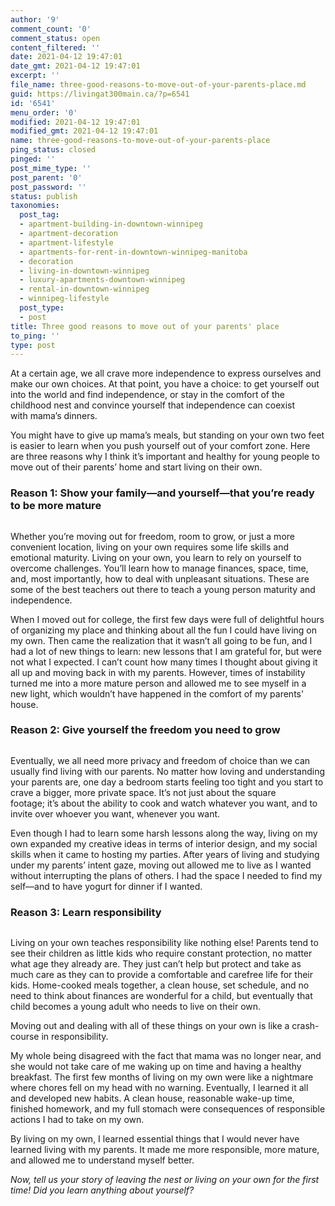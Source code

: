 ```yaml
---
author: '9'
comment_count: '0'
comment_status: open
content_filtered: ''
date: 2021-04-12 19:47:01
date_gmt: 2021-04-12 19:47:01
excerpt: ''
file_name: three-good-reasons-to-move-out-of-your-parents-place.md
guid: https://livingat300main.ca/?p=6541
id: '6541'
menu_order: '0'
modified: 2021-04-12 19:47:01
modified_gmt: 2021-04-12 19:47:01
name: three-good-reasons-to-move-out-of-your-parents-place
ping_status: closed
pinged: ''
post_mime_type: ''
post_parent: '0'
post_password: ''
status: publish
taxonomies:
  post_tag:
  - apartment-building-in-downtown-winnipeg
  - apartment-decoration
  - apartment-lifestyle
  - apartments-for-rent-in-downtown-winnipeg-manitoba
  - decoration
  - living-in-downtown-winnipeg
  - luxury-apartments-downtown-winnipeg
  - rental-in-downtown-winnipeg
  - winnipeg-lifestyle
  post_type:
  - post
title: Three good reasons to move out of your parents' place
to_ping: ''
type: post
---
```

<!-- wp:paragraph -->
<p>At a certain age, we all crave more independence to express&nbsp;ourselves&nbsp;and make our own choices.&nbsp;At that point, you have a choice:&nbsp;to get&nbsp;yourself&nbsp;out into the world and find&nbsp;independence,&nbsp;or stay in the comfort of&nbsp;the childhood nest and&nbsp;convince yourself that independence can coexist with&nbsp;mama’s dinners.&nbsp;&nbsp;</p>
<!-- /wp:paragraph -->

<!-- wp:paragraph -->
<p>You might have to give up mama’s meals, but standing on your own two feet is easier to learn when you push yourself out of your comfort zone. Here are three reasons why I think it’s important and healthy for young people to move out of their parents’ home and start living on their own.&nbsp;&nbsp;</p>
<!-- /wp:paragraph -->

<!-- wp:heading {"level":3} -->
<h3><strong>Reason 1:&nbsp;</strong><strong>Show your family—and yourself—that you’re ready to be more mature&nbsp;</strong>&nbsp;</h3>
<!-- /wp:heading -->

<!-- wp:image {"id":6542,"sizeSlug":"large","linkDestination":"none"} -->
<figure class="wp-block-image size-large"><img src="https://livingat300main.ca/wp-content/uploads/2021/04/300main-chores-1024x683.jpg" alt="" class="wp-image-6542"/></figure>
<!-- /wp:image -->

<!-- wp:paragraph -->
<p>Whether you’re moving out for freedom, room to grow, or just a more convenient location, living on your own requires some life skills and emotional maturity. Living on your own, you learn to rely on yourself to overcome challenges. You’ll learn how&nbsp;to manage finances, space, time, and, most importantly, how to deal with unpleasant situations.&nbsp;These are some of the&nbsp;best teachers out there to teach&nbsp;a young person maturity and independence.&nbsp;&nbsp;</p>
<!-- /wp:paragraph -->

<!-- wp:paragraph -->
<p>When I moved out for college, the first few days were full of delightful hours of organizing my place and thinking about all the fun I could have living on my own. Then came the realization that it wasn’t all going to be fun, and I had a lot of new things to learn: new lessons&nbsp;that&nbsp;I am grateful for, but&nbsp;were not what I expected.&nbsp;I can’t count how many times I thought about giving it all up and moving back in with my parents.&nbsp;However, times of&nbsp;instability turned&nbsp;me into a&nbsp;more&nbsp;mature person and allowed me&nbsp;to see myself in a new light, which wouldn’t have happened in&nbsp;the comfort of my parents' house.&nbsp;&nbsp;&nbsp;</p>
<!-- /wp:paragraph -->

<!-- wp:heading {"level":3} -->
<h3><strong>Reason 2:&nbsp;</strong><strong>Give yourself the freedom you need to grow&nbsp;</strong>&nbsp;</h3>
<!-- /wp:heading -->

<!-- wp:image {"id":6543,"sizeSlug":"large","linkDestination":"none"} -->
<figure class="wp-block-image size-large"><img src="https://livingat300main.ca/wp-content/uploads/2021/04/300main-freedom-1024x707.jpg" alt="" class="wp-image-6543"/></figure>
<!-- /wp:image -->

<!-- wp:paragraph -->
<p>Eventually, we all need more&nbsp;privacy&nbsp;and freedom of choice than we can usually find living with our parents.&nbsp;No matter how loving&nbsp;and understanding your&nbsp;parents are,&nbsp;one day&nbsp;a bedroom starts feeling too tight&nbsp;and you start to crave a bigger, more private space.&nbsp;It’s&nbsp;not&nbsp;just&nbsp;about the square footage;&nbsp;it’s&nbsp;about the ability to&nbsp;cook&nbsp;and watch&nbsp;whatever&nbsp;you want,&nbsp;and to invite&nbsp;over&nbsp;whoever&nbsp;you want, whenever you want.&nbsp;&nbsp;</p>
<!-- /wp:paragraph -->

<!-- wp:paragraph -->
<p>Even though I had to learn some harsh lessons along the way,&nbsp;living on my own expanded my creative ideas in terms of interior design, and my social skills when it came to hosting my parties. After years of living and studying under my parents’&nbsp;intent&nbsp;gaze, moving out allowed me to live as I wanted without interrupting the plans of others.&nbsp;I had the space I needed to find my self—and to have yogurt for dinner if I wanted.&nbsp;&nbsp;</p>
<!-- /wp:paragraph -->

<!-- wp:heading {"level":3} -->
<h3><strong>Reason 3:&nbsp;</strong><strong>Learn responsibility&nbsp;</strong>&nbsp;&nbsp;</h3>
<!-- /wp:heading -->

<!-- wp:image {"id":6544,"sizeSlug":"large","linkDestination":"none"} -->
<figure class="wp-block-image size-large"><img src="https://livingat300main.ca/wp-content/uploads/2021/04/300main-responsibility-1024x683.jpg" alt="" class="wp-image-6544"/></figure>
<!-- /wp:image -->

<!-- wp:paragraph -->
<p>Living on your own teaches responsibility like nothing else!&nbsp;Parents tend to see&nbsp;their children as little kids&nbsp;who require constant protection,&nbsp;no matter what age they already are. They just can’t help but&nbsp;protect and take as much care as they can to provide a comfortable and carefree&nbsp;life for their kids.&nbsp;Home-cooked meals together,&nbsp;a&nbsp;clean house, set schedule,&nbsp;and no need to think about&nbsp;finances&nbsp;are wonderful for a child, but eventually that child becomes a young adult who needs to live on their own.&nbsp;&nbsp;</p>
<!-- /wp:paragraph -->

<!-- wp:paragraph -->
<p>Moving out and dealing with all of these things on your own is like a crash-course in responsibility.&nbsp;&nbsp;</p>
<!-- /wp:paragraph -->

<!-- wp:paragraph -->
<p>My whole&nbsp;being&nbsp;disagreed with the fact that mama was&nbsp;no longer near, and she would not take care of me waking up on time and having a healthy breakfast. The first few months&nbsp;of living on my own&nbsp;were like&nbsp;a nightmare where chores fell on my head with no warning.&nbsp;Eventually, I learned it all and developed new habits. A&nbsp;clean house,&nbsp;reasonable wake-up time, finished homework, and my full stomach were consequences of responsible actions I had to take on my own.&nbsp;&nbsp;</p>
<!-- /wp:paragraph -->

<!-- wp:paragraph -->
<p>By living on my own,&nbsp;I learned essential things that I would&nbsp;never have learned living with my parents.&nbsp;It made me more responsible, more mature, and allowed me to understand myself better.&nbsp;&nbsp;</p>
<!-- /wp:paragraph -->

<!-- wp:paragraph -->
<p><em>Now, tell us your story of leaving the nest or living on your own for the first time! Did you learn anything about yourself?&nbsp;&nbsp;</em>&nbsp;</p>
<!-- /wp:paragraph -->
